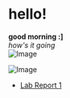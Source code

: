 # hello!
**good morning :]** <br />
*how's it going* <br />
![Image](https://64.media.tumblr.com/75eba30dcfa48506478edde464026ce3/00bf6c39c3de94c6-e4/s640x960/ea587afe91c4f9818270e1d0fb549717c4dbdbd0.jpg)

![Image](https://64.media.tumblr.com/7d5fa05b7787bcb5af28316bbe4f3253/790a75680fb7efb9-d0/s400x600/f9600b9238cb6b3973500fc22c6eaeb3576c69a6.jpg)

* [Lab Report 1](https://natsukiromero.github.io/cse15l-lab-reports/lab-report-1-week-2.html) <br />